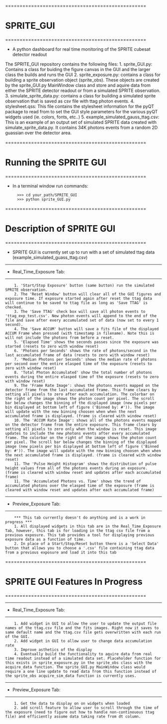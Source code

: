=================================================
# SPRITE_GUI 
=================================================

- A python dashboard for real time monitoring of the SPRITE cubesat detector readout

The SPRITE_GUI repository contains the following files:
	1. sprite_GUI.py: Contains a class for buiding the figure canvas in the GUI and the larger class the builds and runs the GUI 
	2. sprite_exposure.py: contains a class for building a sprite observation object (sprite_obs). These objects are created by the sprite_GUI.py MainWindow class and store and aquire data from either the SPRITE detector readout or from a simulated SPRITE observation. 
	3. simulate_sprite_data.py: contains a class for building a simulated sprite observation that is saved as csv file with ttag photon events. 
	4. stylesheet.qss: This file contains the stylesheet information for the pyQT package to read from to set the GUI style parameters for the various pyQT widgets used (ie. colors, fonts, etc..)
	5. example_simulated_gauss_ttag.csv: This is an example of an output set of simulated SPRITE data created with simulate_sprite_data.py. It contains 34K photons events from a random 2D guassian over the detector area. 

=================================================
# Running the SPRITE GUI
=================================================

- In a terminal window run commands:

		>>> cd your_path/SPRITE_GUI 
		>>> python sprite_GUI.py

=================================================
# Description of SPRITE GUI
=================================================

- SPRITE GUI is currently set up to run with a set of simulated ttag data (example_simulated_guass_ttag.csv)

------------------------------
- Real_Time_Exposure Tab:
------------------------------
		1. 'Start/Stop Exposure' button (same button) run the simulated SPRITE observation. 
		2. The 'Reset Window' button will clear all of the GUI figures and exposure time. If exposure started again after reset the ttag data will continue to be saved to ttag file as long as 'Save TTAG' is checked. 
		3. The 'Save TTAG' check box will save all photon events to 'ttag_exp_test.csv'. New photon events will append to the end of the file and save after every accumulated set of data (now set to every 1 second). 
		4. The 'Save ACCUM' button will save a fits file of the displayed ACCUM Frame when pressed (with timestamp in filename). Note this is will not include the photons from before a reset. 
		5. 'Elapsed Time' shows the seconds passes since the exposure was started (resets to zero with window reset)
		6. 'Photons per Seconds' shows the rate of photons/second in the last accumulated frame of data (resets to zero with window reset)
		7. 'Median Photons per Seconds' shows the median rate of photons per second over the entire elasped time of the exposure (resets to zero with window reset)
		8. 'Total Photon Accumulated' show the total number of photons events during the entire elasped time of the exposure (resets to zero with window reset)
		9. The 'Frame Rate Image': shows the photons events mapped on the detector frame from the last accumulated frame. This frame clears by setting all pixels to zero after each accumulation. The colorbar on the right of the image shows the photon count per pixel. The scroll bar below changes the binning of the displayed image (new pixels per bin displayed at bottom left of figure ('Binned by: #')). The image will update with the new binning choosen when when the next accumulated frame is displayed. (frame is cleared with window reset)
		10. The 'ACCUM Rate Image': shows all of the photons events mapped on the detector frame from the entire exposure. This frame clears by setting all pixels to zero only when the window is reset. This image updates to include the new photons events after every accumulated frame. The colorbar on the right of the image shows the photon count per pixel. The scroll bar below changes the binning of the displayed image (new pixels per bin displayed at bottom left of figure ('Binned by: #')). The image will update with the new binning choosen when when the next accumulated frame is displayed. (frame is cleared with window reset)
		11. The 'Pulse Height Histogram' shows the distribution of pulse height values from all of the photons events during an exposure. (frame is cleared with window reset and updates after each accumulated frame)
		11. The 'Accumulated Photons vs. Time' shows the trend of accumulated photons over the elasped time of the exposure (frame is cleared with window reset and updates after each accumulated frame)

------------------------------
- Preview_Exposure Tab:
------------------------------
		*** This tab currently doesn't do anything and is a work in progress ***
		1. All displayed widgets in this tab are in the Real_Time_Exposure Tab, however, this tab is for loading in the ttag csv file from a previous exposure. This tab provides a tool for displaying previous exposure data as a function of time. 
		2. In place of a Start/Stop/Reset button there is a 'Select Data' button that allows you to choose a '.csv' file containing ttag data from a previous exposure and load it into this tab

=================================================
# SPRITE GUI Features In Progress
=================================================

------------------------------
- Real_Time_Exposure Tab:
------------------------------
		1. Add widget in GUI to allow the user to update the output file names of the ttag.csv file and the fits images. Right now it saves to same default name and the ttag.csv file gets overwritten with each run of the GUI. 
		2. Add widget in GUI to allow user to change data accumulation rate 
		3. Improve asthetics of the display
		4. Eventually build the functionality to aquire data from real time readout instead of a simulated data set. Placeholder function for this exists in sprite_exposure.py in the sprite_obs class with the acquire_data function. The sprite_GUI.py MainWindow class would require a one line update to read data from this function instead of the sprite_obs acquire_sim_data function is currently uses. 

------------------------------
- Preview_Exposure Tab:
------------------------------
		1. Get the data to display on on widgets when loaded
		2. add scroll feature to allow user to scroll through the time of the exposure (need to figure out how to handle non-continouous ttag file) and efficiently assume data taking rate from dt column. 
